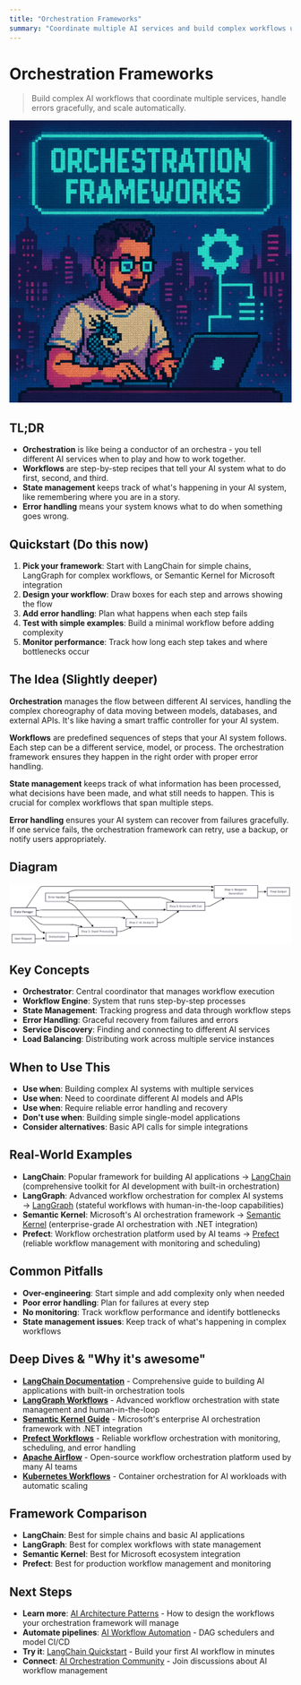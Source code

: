 ```yaml
---
title: "Orchestration Frameworks"
summary: "Coordinate multiple AI services and build complex workflows using orchestration frameworks like LangChain, LangGraph, and Semantic Kernel"
---
```


# Orchestration Frameworks

> Build complex AI workflows that coordinate multiple services, handle errors gracefully, and scale automatically.

![ai architect orchestration frameworks](/img/orchestration-frameworks.png)

## TL;DR
- **Orchestration** is like being a conductor of an orchestra - you tell different AI services when to play and how to work together.
- **Workflows** are step-by-step recipes that tell your AI system what to do first, second, and third.
- **State management** keeps track of what's happening in your AI system, like remembering where you are in a story.
- **Error handling** means your system knows what to do when something goes wrong.

## Quickstart (Do this now)
1. **Pick your framework**: Start with LangChain for simple chains, LangGraph for complex workflows, or Semantic Kernel for Microsoft integration
2. **Design your workflow**: Draw boxes for each step and arrows showing the flow
3. **Add error handling**: Plan what happens when each step fails
4. **Test with simple examples**: Build a minimal workflow before adding complexity
5. **Monitor performance**: Track how long each step takes and where bottlenecks occur

## The Idea (Slightly deeper)
**Orchestration** manages the flow between different AI services, handling the complex choreography of data moving between models, databases, and external APIs. It's like having a smart traffic controller for your AI system.

**Workflows** are predefined sequences of steps that your AI system follows. Each step can be a different service, model, or process. The orchestration framework ensures they happen in the right order with proper error handling.

**State management** keeps track of what information has been processed, what decisions have been made, and what still needs to happen. This is crucial for complex workflows that span multiple steps.

**Error handling** ensures your AI system can recover from failures gracefully. If one service fails, the orchestration framework can retry, use a backup, or notify users appropriately.

## Diagram
![Orchestration Frameworks](/img/diagrams/orchestration-frameworks.png)

## Key Concepts
- **Orchestrator**: Central coordinator that manages workflow execution
- **Workflow Engine**: System that runs step-by-step processes
- **State Management**: Tracking progress and data through workflow steps
- **Error Handling**: Graceful recovery from failures and errors
- **Service Discovery**: Finding and connecting to different AI services
- **Load Balancing**: Distributing work across multiple service instances

## When to Use This
- **Use when**: Building complex AI systems with multiple services
- **Use when**: Need to coordinate different AI models and APIs
- **Use when**: Require reliable error handling and recovery
- **Don't use when**: Building simple single-model applications
- **Consider alternatives**: Basic API calls for simple integrations

## Real-World Examples
- **LangChain**: Popular framework for building AI applications → [LangChain](https://langchain.com/) (comprehensive toolkit for AI development with built-in orchestration)
- **LangGraph**: Advanced workflow orchestration for complex AI systems → [LangGraph](https://langchain-ai.github.io/langgraph/) (stateful workflows with human-in-the-loop capabilities)
- **Semantic Kernel**: Microsoft's AI orchestration framework → [Semantic Kernel](https://learn.microsoft.com/en-us/semantic-kernel/) (enterprise-grade AI orchestration with .NET integration)
- **Prefect**: Workflow orchestration platform used by AI teams → [Prefect](https://www.prefect.io/) (reliable workflow management with monitoring and scheduling)

## Common Pitfalls
- **Over-engineering**: Start simple and add complexity only when needed
- **Poor error handling**: Plan for failures at every step
- **No monitoring**: Track workflow performance and identify bottlenecks
- **State management issues**: Keep track of what's happening in complex workflows

## Deep Dives & "Why it's awesome"
- **[LangChain Documentation](https://python.langchain.com/docs/get_started/introduction)** - Comprehensive guide to building AI applications with built-in orchestration tools
- **[LangGraph Workflows](https://langchain-ai.github.io/langgraph/)** - Advanced workflow orchestration with state management and human-in-the-loop
- **[Semantic Kernel Guide](https://learn.microsoft.com/en-us/semantic-kernel/overview/)** - Microsoft's enterprise AI orchestration framework with .NET integration
- **[Prefect Workflows](https://docs.prefect.io/)** - Reliable workflow orchestration with monitoring, scheduling, and error handling
- **[Apache Airflow](https://airflow.apache.org/)** - Open-source workflow orchestration platform used by many AI teams
- **[Kubernetes Workflows](https://kubernetes.io/docs/concepts/workloads/controllers/job/)** - Container orchestration for AI workloads with automatic scaling

## Framework Comparison
- **LangChain**: Best for simple chains and basic AI applications
- **LangGraph**: Best for complex workflows with state management
- **Semantic Kernel**: Best for Microsoft ecosystem integration
- **Prefect**: Best for production workflow management and monitoring

## Next Steps
- **Learn more**: [AI Architecture Patterns](ai-architecture-topics/ai-architecture-patterns.md) - How to design the workflows your orchestration framework will manage
- **Automate pipelines**: [AI Workflow Automation](ai-workflow-automation.md) - DAG schedulers and model CI/CD
- **Try it**: [LangChain Quickstart](https://python.langchain.com/docs/get_started/quickstart) - Build your first AI workflow in minutes
- **Connect**: [AI Orchestration Community](https://github.com/topics/ai-orchestration) - Join discussions about AI workflow management


